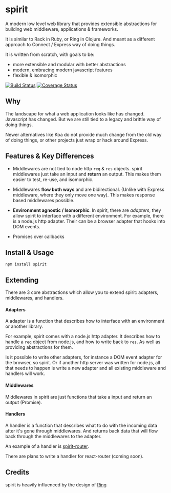 # spirit
A modern low level web library that provides extensible abstractions for building web middleware, applications & frameworks.

It is similar to Rack in Ruby, or Ring in Clojure. And meant as a different approach to Connect / Express way of doing things.

It is written from scratch, with goals to be:
- more extensible and modular with better abstractions
- modern, embracing modern javascript features
- flexible & isomorphic

[![Build Status](https://travis-ci.org/spirit-js/spirit.svg?branch=master)](https://travis-ci.org/spirit-js/spirit)
[![Coverage Status](https://coveralls.io/repos/github/spirit-js/spirit/badge.svg?branch=master)](https://coveralls.io/github/spirit-js/spirit?branch=master)

## Why
The landscape for what a web application looks like has changed. Javascript has changed. But we are still tied to a legacy and brittle way of doing things.

Newer alternatives like Koa do not provide much change from the old way of doing things, or other projects just wrap or hack around Express.

## Features & Key Differences
- Middlewares are not tied to node http `req` & `res` objects. spirit middlewares just take an input and __return__ an output. This makes them easier to test, re-use, and isomorphic.

- Middlewares __flow both ways__ and are bidirectional. (Unlike with Express middleware, where they only move one way). This makes response based middlewares possible.

- __Environment agnostic / Isomorphic__. In spirit, there are _adapters_, they allow spirit to interface with a different environment. For example, there is a node.js http adapter. Their can be a browser adapter that hooks into DOM events.

- Promises over callbacks

## Install & Usage
`npm install spirit`

## Extending
There are 3 core abstractions which allow you to extend spirit: adapters, middlewares, and handlers.

#### Adapters
A adapter is a function that describes how to interface with an environment or another library.

For example, spirit comes with a node.js http adapter. It describes how to handle a `req` object from node.js, and how to write back to `res`. As well as providing abstractions for them.

Is it possible to write other adapters, for instance a DOM event adapter for the browser, so spirit. Or if another http server was written for node.js, all that needs to happen is write a new adapter and all existing middleware and handlers will work.

#### Middlewares
Middlewares in spirit are just functions that take a input and return an output (Promise).

#### Handlers
A handler is a function that describes what to do with the incoming data after it's gone through middlewares. And returns back data that will flow back through the middlewares to the adapter.

An example of a handler is [spirit-router](https://github.com/spirit-js/spirit-router).

There are plans to write a handler for react-router (coming soon).

## Credits
spirit is heavily influenced by the design of [Ring](https://github.com/ring-clojure/ring)
